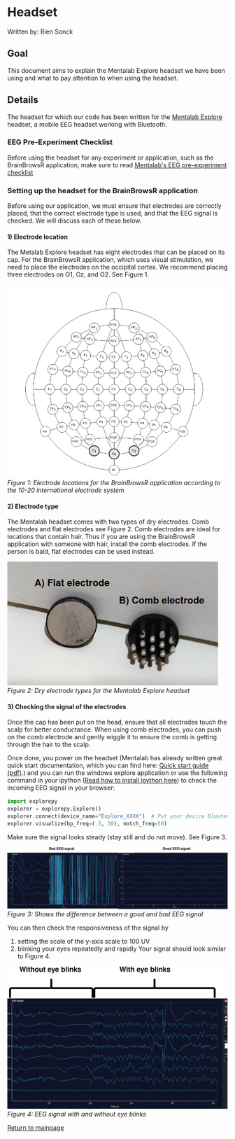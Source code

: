 # Headset

Written by: Rien Sonck

## Goal

This document aims to explain the Mentalab Explore headset we have been using and what to pay attention to when using the headset.

## Details

The headset for which our code has been written for the [Mentalab Explore](https://mentalab.com/) headset, a mobile EEG headset working with Bluetooth.

### EEG Pre-Experiment Checklist

Before using the headset for any experiment or application, such as the BrainBrowsR application, make sure to read [Mentalab's EEG pre-experiment checklist](https://wiki.mentalab.com/user-guide/eeg-pre-experiment-checklist/)

### Setting up the headset for the BrainBrowsR application

Before using our application, we must ensure that electrodes are correctly placed, that the correct electrode type is used, and that the EEG signal is checked. We will discuss each of these below.

#### 1) Electrode location

The Metalab Explore headset has eight electrodes that can be placed on its cap. For the BrainBrowsR application, which uses visual stimulation, we need to place the electrodes on the occipital cortex. We recommend placing three electrodes on O1, Oz, and O2. See Figure 1.

![alt text](./images/electrode_selection.jpg)
_Figure 1: Electrode locations for the BrainBrowsR application according to the 10-20 international electrode system_

#### 2) Electrode type

The Mentalab headset comes with two types of dry electrodes. Comb electrodes and flat electrodes see Figure 2. Comb electrodes are ideal for locations that contain hair. Thus if you are using the BrainBrowsR application with someone with hair, install the comb electrodes. If the person is bald, flat electrodes can be used instead.

![alt text](./images/electrode_types.jpg)
_Figure 2: Dry electrode types for the Mentalab Explore headset_

#### 3) Checking the signal of the electrodes

Once the cap has been put on the head, ensure that all electrodes touch the scalp for better conductance. When using comb electrodes, you can push on the comb electrode and gently wiggle it to ensure the comb is getting through the hair to the scalp.

Once done, you power on the headset (Mentalab has already written great quick start documentation, which you can find here: [Quick start guide (pdf)](https://wiki.mentalab.com/pdfs/Mentalab_Explore_Quick_Start_Guide.pdf).) and you can run the windows explore application or use the following command in your ipython ([Read how to install ipython here](https://ipython.org/install.html)) to check the incoming EEG signal in your browser:

```python
import explorepy
explorer = explorepy.Explore()
explorer.connect(device_name="Explore_XXXX")  # Put your device Bluetooth name
explorer.visualize(bp_freq=(.5, 30), notch_freq=50)
```

Make sure the signal looks steady (stay still and do not move). See Figure 3.

![alt text](./images/good_bad_eeg.jpg)
_Figure 3: Shows the difference between a good and bad EEG signal_

You can then check the responsiveness of the signal by

1. setting the scale of the y-axis scale to 100 UV
2. blinking your eyes repeatedly and rapidly
   Your signal should look similar to Figure 4.

![alt text](./images/eye_blinks_EEG.jpg)
_Figure 4: EEG signal with and without eye blinks_

[Return to mainpage](../README.md)

